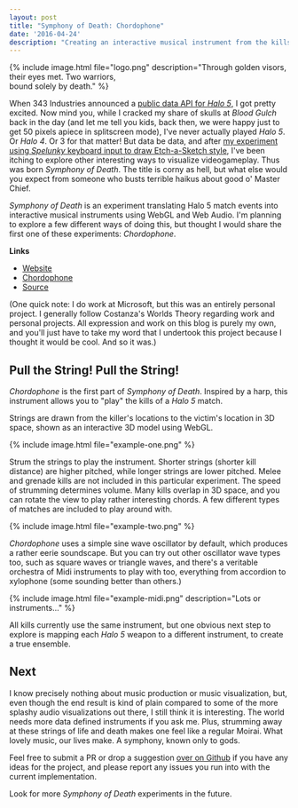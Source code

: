 ```yaml
---
layout: post
title: "Symphony of Death: Chordophone"
date: '2016-04-24'
description: "Creating an interactive musical instrument from the kills of Halo 5 multiplayer matches."
---
```


{% include image.html file="logo.png" description="Through golden visors,<br>their eyes met. Two warriors,<br>bound solely by death." %}

When 343 Industries announced a [public data API for *Halo 5*](https://www.halowaypoint.com/en-us/community/blog-posts/halo-api-hackathon), I got pretty excited. Now mind you, while I cracked my share of skulls at *Blood Gulch* back in the day (and let me tell you kids, back then, we were happy just to get 50 pixels apiece in splitscreen mode), I've never actually played *Halo 5*. Or *Halo 4*. Or 3 for that matter! But data be data, and after [my experiment using *Spelunky* keyboard input to draw Etch-a-Sketch style][spelunky], I've been itching to explore other interesting ways to visualize videogameplay. Thus was born *Symphony of Death*. The title is corny as hell, but what else would you expect from someone who busts terrible haikus about good o' Master Chief.

*Symphony of Death* is an experiment translating Halo 5 match events into interactive musical instruments using WebGL and Web Audio. I'm planning to explore a few different ways of doing this, but thought I would share the first one of these experiments: *Chordophone*.

**Links**

* [Website][site]
* [Chordophone][Chordophone]
* [Source][source]

(One quick note: I do work at Microsoft, but this was an entirely personal project. I generally follow Costanza's Worlds Theory regarding work and personal projects. All expression and work on this blog is purely my own, and you'll just have to take my word that I undertook this project because I thought it would be cool. And so it was.)

## Pull the String! Pull the String!
*Chordophone* is the first part of *Symphony of Death*. Inspired by a harp, this instrument allows you to "play" the kills of a *Halo 5* match.

Strings are drawn from the killer's locations to the victim's location in 3D space, shown as an interactive 3D model using WebGL.

{% include image.html file="example-one.png" %}

Strum the strings to play the instrument. Shorter strings (shorter kill distance) are higher pitched, while longer strings are lower pitched. Melee and grenade kills are not included in this particular experiment. The speed of strumming determines volume. Many kills overlap in 3D space, and you can rotate the view to play rather interesting chords. A few different types of matches are included to play around with.

{% include image.html file="example-two.png" %}

*Chordophone* uses a simple sine wave oscillator by default, which produces a rather eerie soundscape. But you can try out other oscillator wave types too, such as square waves or triangle waves, and there's a veritable orchestra of Midi instruments to play with too, everything from accordion to xylophone (some sounding better than others.)

{% include image.html file="example-midi.png" description="Lots or instruments..." %}

All kills currently use the same instrument, but one obvious next step to explore is mapping each *Halo 5* weapon to a different instrument, to create a true ensemble.


## Next
I know precisely nothing about music production or music visualization, but, even though the end result is kind of plain compared to some of the more splashy audio visualizations out there, I still think it is interesting. The world needs more data defined instruments if you ask me. Plus, strumming away at these strings of life and death makes one feel like a regular Moirai. What lovely music, our lives make. A symphony, known only to gods.

Feel free to submit a PR or drop a suggestion [over on Github][source] if you have any ideas for the project, and please report any issues you run into with the current implementation.

Look for more  *Symphony of Death* experiments in the future.


[spelunky]: /sketchy-keylogger/

[site]:http://mattbierner.github.io/Symphony-of-Death
[source]: https://github.com/mattbierner/Symphony-of-Death
[chordophone]: http://mattbierner.github.io/Symphony-of-Death/chordophone
